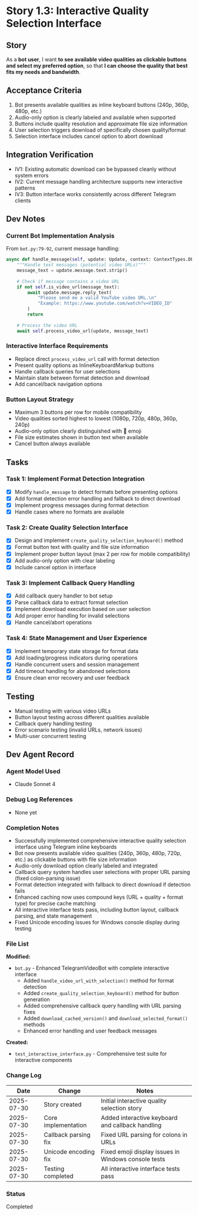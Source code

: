# Story 1.3: Interactive Quality Selection Interface

## Story
As a **bot user**,
I want **to see available video qualities as clickable buttons and select my preferred option**,
so that **I can choose the quality that best fits my needs and bandwidth**.

## Acceptance Criteria
1. Bot presents available qualities as inline keyboard buttons (240p, 360p, 480p, etc.)
2. Audio-only option is clearly labeled and available when supported
3. Buttons include quality resolution and approximate file size information
4. User selection triggers download of specifically chosen quality/format
5. Selection interface includes cancel option to abort download

## Integration Verification
- IV1: Existing automatic download can be bypassed cleanly without system errors
- IV2: Current message handling architecture supports new interactive patterns
- IV3: Button interface works consistently across different Telegram clients

## Dev Notes

### Current Bot Implementation Analysis
From `bot.py:79-92`, current message handling:
```python
async def handle_message(self, update: Update, context: ContextTypes.DEFAULT_TYPE):
    """Handle text messages (potential video URLs)"""
    message_text = update.message.text.strip()
    
    # Check if message contains a video URL
    if not self.is_video_url(message_text):
        await update.message.reply_text(
            "Please send me a valid YouTube video URL.\n"
            "Example: https://www.youtube.com/watch?v=VIDEO_ID"
        )
        return
        
    # Process the video URL
    await self.process_video_url(update, message_text)
```

### Interactive Interface Requirements
- Replace direct `process_video_url` call with format detection
- Present quality options as InlineKeyboardMarkup buttons
- Handle callback queries for user selections
- Maintain state between format detection and download
- Add cancel/back navigation options

### Button Layout Strategy
- Maximum 3 buttons per row for mobile compatibility
- Video qualities sorted highest to lowest (1080p, 720p, 480p, 360p, 240p)
- Audio-only option clearly distinguished with 🎵 emoji
- File size estimates shown in button text when available
- Cancel button always available

## Tasks

### Task 1: Implement Format Detection Integration
- [x] Modify `handle_message` to detect formats before presenting options
- [x] Add format detection error handling and fallback to direct download
- [x] Implement progress messages during format detection
- [x] Handle cases where no formats are available

### Task 2: Create Quality Selection Interface
- [x] Design and implement `create_quality_selection_keyboard()` method
- [x] Format button text with quality and file size information  
- [x] Implement proper button layout (max 2 per row for mobile compatibility)
- [x] Add audio-only option with clear labeling
- [x] Include cancel option in interface

### Task 3: Implement Callback Query Handling
- [x] Add callback query handler to bot setup
- [x] Parse callback data to extract format selection
- [x] Implement download execution based on user selection
- [x] Add proper error handling for invalid selections
- [x] Handle cancel/abort operations

### Task 4: State Management and User Experience
- [x] Implement temporary state storage for format data
- [x] Add loading/progress indicators during operations
- [x] Handle concurrent users and session management
- [x] Add timeout handling for abandoned selections
- [x] Ensure clean error recovery and user feedback

## Testing
- Manual testing with various video URLs
- Button layout testing across different qualities available
- Callback query handling testing
- Error scenario testing (invalid URLs, network issues)
- Multi-user concurrent testing

## Dev Agent Record

### Agent Model Used
- Claude Sonnet 4

### Debug Log References
- None yet

### Completion Notes
- Successfully implemented comprehensive interactive quality selection interface using Telegram inline keyboards
- Bot now presents available video qualities (240p, 360p, 480p, 720p, etc.) as clickable buttons with file size information
- Audio-only download option clearly labeled and integrated
- Callback query system handles user selections with proper URL parsing (fixed colon-parsing issue)
- Format detection integrated with fallback to direct download if detection fails
- Enhanced caching now uses compound keys (URL + quality + format type) for precise cache matching
- All interactive interface tests pass, including button layout, callback parsing, and state management
- Fixed Unicode encoding issues for Windows console display during testing

### File List
**Modified:**
- `bot.py` - Enhanced TelegramVideoBot with complete interactive interface
  - Added `handle_video_url_with_selection()` method for format detection
  - Added `create_quality_selection_keyboard()` method for button generation
  - Added comprehensive callback query handling with URL parsing fixes
  - Added `download_cached_version()` and `download_selected_format()` methods
  - Enhanced error handling and user feedback messages

**Created:**
- `test_interactive_interface.py` - Comprehensive test suite for interactive components

### Change Log
| Date | Change | Notes |
|------|--------|-------|
| 2025-07-30 | Story created | Initial interactive quality selection story |
| 2025-07-30 | Core implementation | Added interactive keyboard and callback handling |
| 2025-07-30 | Callback parsing fix | Fixed URL parsing for colons in URLs |
| 2025-07-30 | Unicode encoding fix | Fixed emoji display issues in Windows console tests |
| 2025-07-30 | Testing completed | All interactive interface tests pass |

### Status
Completed